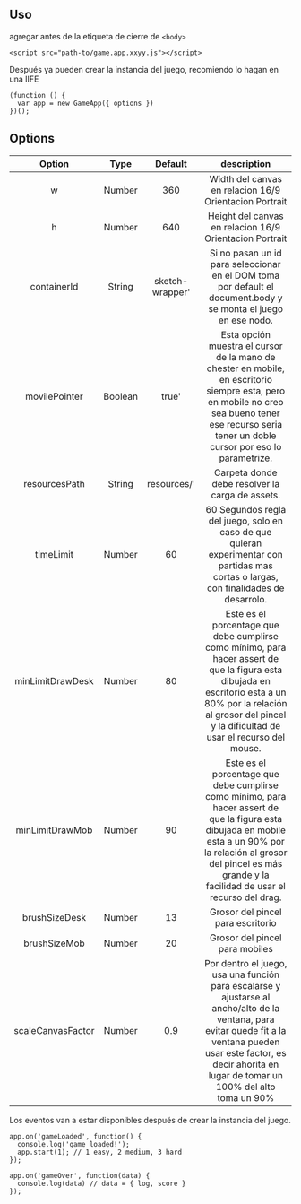 ## Uso

agregar antes de la etiqueta de cierre de `<body>`

    <script src="path-to/game.app.xxyy.js"></script>

Después ya pueden crear la instancia del juego, recomiendo lo hagan en una IIFE

    (function () {
      var app = new GameApp({ options })
    })();
## Options
**Option**|**Type**|**Default**|**description**
:-----:|:-----:|:-----:|:-----:
w|Number|360|Width del canvas en relacion 16/9 Orientacion Portrait
h|Number|640|Height del canvas en relacion 16/9 Orientacion Portrait
containerId|String|sketch-wrapper'|Si no pasan un id para seleccionar en el DOM toma por default el document.body y se monta el juego en ese nodo.
movilePointer|Boolean|true'|Esta opción muestra el cursor de la mano de chester en mobile, en escritorio siempre esta, pero en mobile no creo sea bueno tener ese recurso seria tener un doble cursor por eso lo parametrize.
resourcesPath|String|resources/'|Carpeta donde debe resolver la carga de assets.
timeLimit|Number|60|60 Segundos regla del juego, solo en caso de que quieran experimentar con partidas mas cortas o largas, con finalidades de desarrolo.
minLimitDrawDesk|Number|80|Este es el porcentage que debe cumplirse como mínimo, para hacer assert de que la figura esta dibujada en escritorio esta a un 80% por la relación al grosor del pincel y la dificultad de usar el recurso del mouse.
minLimitDrawMob|Number|90|Este es el porcentage que debe cumplirse como mínimo, para hacer assert de que la figura esta dibujada en mobile esta a un 90% por la relación al grosor del pincel es más grande y la facilidad de usar el recurso del drag.
brushSizeDesk|Number|13|Grosor del pincel para escritorio
brushSizeMob|Number|20|Grosor del pincel para mobiles
scaleCanvasFactor|Number|0.9|Por dentro el juego, usa una función para escalarse y ajustarse al ancho/alto de la ventana, para evitar quede fit a la ventana pueden usar este factor, es decir ahorita en lugar de tomar un 100% del alto toma un 90%

Los eventos van a estar disponibles después de crear la instancia del juego.

    app.on('gameLoaded', function() {
      console.log('game loaded!');
      app.start(1); // 1 easy, 2 medium, 3 hard 
    });
    
    app.on('gameOver', function(data) {
      console.log(data) // data = { log, score }
    });
